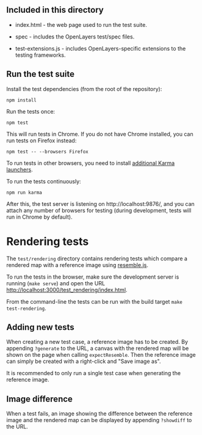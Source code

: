 ## Included in this directory

- index.html - the web page used to run the test suite.

- spec - includes the OpenLayers test/spec files.

- test-extensions.js - includes OpenLayers-specific extensions to the
  testing frameworks.


## Run the test suite

Install the test dependencies (from the root of the repository):

    npm install

Run the tests once:

    npm test

This will run tests in Chrome.  If you do not have Chrome installed, you can run tests on Firefox instead:

    npm test -- --browsers Firefox

To run tests in other browsers, you need to install [additional Karma launchers](http://karma-runner.github.io/1.0/config/browsers.html).

To run the tests continuously:

    npm run karma

After this, the test server is listening on http://localhost:9876/, and you can
attach any number of browsers for testing (during development, tests will run
in Chrome by default).

# Rendering tests

The `test/rendering` directory contains rendering tests which compare a rendered map with a
reference image using [resemble.js](http://huddle.github.io/Resemble.js/).

To run the tests in the browser, make sure the development server is running
(`make serve`) and open the URL
[http://localhost:3000/test_rendering/index.html](http://localhost:3000/test_rendering/index.html).

From the command-line the tests can be run with the build target `make test-rendering`.

## Adding new tests
When creating a new test case, a reference image has to be created. By appending `?generate`
to the URL, a canvas with the rendered map will be shown on the page when calling
`expectResemble`. Then the reference image can simply be created with a right-click
and "Save image as".

It is recommended to only run a single test case when generating the reference image.

## Image difference
When a test fails, an image showing the difference between the reference image and the
rendered map can be displayed by appending `?showdiff` to the URL.
